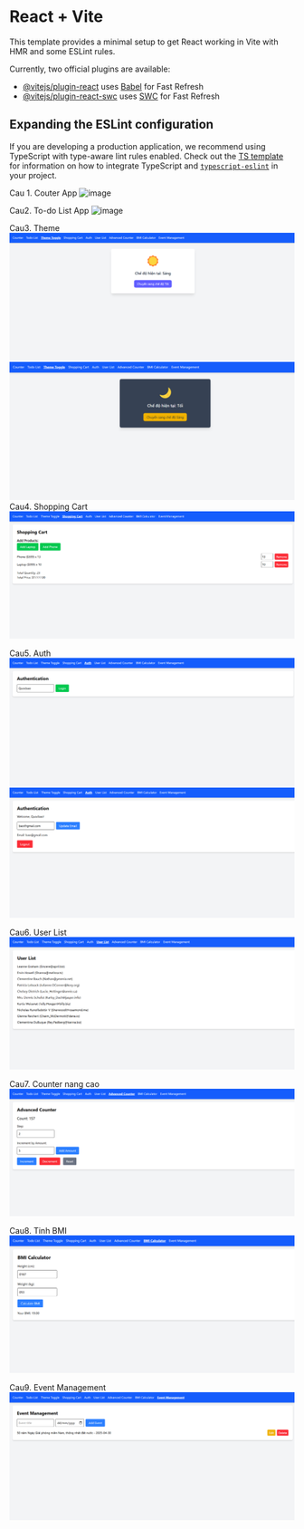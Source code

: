 # React + Vite

This template provides a minimal setup to get React working in Vite with HMR and some ESLint rules.

Currently, two official plugins are available:

- [@vitejs/plugin-react](https://github.com/vitejs/vite-plugin-react/blob/main/packages/plugin-react) uses [Babel](https://babeljs.io/) for Fast Refresh
- [@vitejs/plugin-react-swc](https://github.com/vitejs/vite-plugin-react/blob/main/packages/plugin-react-swc) uses [SWC](https://swc.rs/) for Fast Refresh

## Expanding the ESLint configuration

If you are developing a production application, we recommend using TypeScript with type-aware lint rules enabled. Check out the [TS template](https://github.com/vitejs/vite/tree/main/packages/create-vite/template-react-ts) for information on how to integrate TypeScript and [`typescript-eslint`](https://typescript-eslint.io) in your project.

Cau 1. Couter App
![image](https://github.com/user-attachments/assets/73967c47-8d17-421b-98b2-08daea2c566b)

Cau2. To-do List App
![image](https://github.com/user-attachments/assets/8c11fc24-5c88-422c-9c8c-ac70d422236a)

Cau3. Theme
![alt text](image-7.png)
![alt text](image-8.png)
Cau4. Shopping Cart
![alt text](image.png)

Cau5. Auth
![alt text](image-1.png)
![alt text](image-2.png)

Cau6. User List
![alt text](image-3.png)

Cau7. Counter nang cao
![alt text](image-4.png)

Cau8. Tinh BMI
![alt text](image-5.png)

Cau9. Event Management
![alt text](image-6.png)